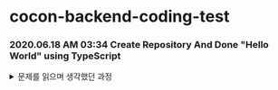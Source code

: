 # cocon-backend-coding-test

### 2020.06.18 AM 03:34 Create Repository And Done "Hello World" using TypeScript

<details>
    <summary>문제를 읽으며 생각했던 과정</summary>

# **Cocon 백엔드 개발자 테스트**

## **웹페이지 Metadata Crawler**

아래 이미지와 같이 슬랙이나 카톡 등에서 링크를 공유할 경우 링크뿐만 아니라 해당 웹페이지의 제목/설명/이미지 등이 첨부되는 것을 본 적이 있을 겁니다.

- 슬랙 예시

![https://cocon.style/pages/static/metadata-example1.png](https://cocon.style/pages/static/metadata-example1.png)

- 카톡 예시

![https://cocon.style/pages/static/metadata-example2.png](https://cocon.style/pages/static/metadata-example2.png)

이렇게 웹페이지의 메타데이타를 긁어와서 저장하는 웹서버를 구현해야 합니다.
> 메타데이터의 뜻을 다시한번 찾아보면서 [위키백과](https://ko.wikipedia.org/wiki/%EB%A9%94%ED%83%80%EB%8D%B0%EC%9D%B4%ED%84%B0)를 읽어보았고 "어떠한 목적을 가지고 만들어진 데이터"라는 정의가 눈에 띄었고 위의 예시처럼 저러한 서비스를 사용자에게 제공하기위한 목적을 가지고 메타데이터를 긁어오는 과정을 하겠구나 라고 생각했습니다. 하지만 메타데이터라는 키워드로만은 역부족이였고 '카톡 미리보기 구현'이라는 키워드로 검색했더니 [링크](https://code-study.tistory.com/41) 에서 meta 태그의 property로 `og(Open Graph):`의 형식으로 되어있는 태그의 정보들을 가져와서 링크전달시 사용자에게 링크에 해당하는 사이트의 정보를 제공해줄수 있다는것을 알았습니다. 단순히 BackEnd 코딩테스트라는 것을 넘어서 정말 이 이야기는 재미있었고 정말 이런걸 구현하는 프로그래머들이 멋있고 그들이 되고싶다는 생각을 했습니다. 또한 [링크](https://brunch.co.kr/@jiyeonsongofnt/11) 를 통해 페이스북에서 처음 만들었다는 정보를 얻게되고 웹의 세계에서 아주 높은 위상을 가지고있다는것도 알게되었습니다.

## **제공되어야 하는 API**

### **1. POST /metadata**

- 메소드: POST
- 경로: /metadata
- 요청 헤더
    - Accept: application/json
    - Content-Type: application/json
- 요청 바디: { "url": "http://..." }
- 응답: 메타데이터가 담긴 json 포맷의 데이터

예시

```
$ curl -X POST -H 'Accept: application/json' -H 'Content-Type: application/json' "http://localhost:3000/metadata" -d '{ "url": "https://visualstudio.microsoft.com/ko/vs/features/node-js" }' | jq
{
  "date": "2020-10-20T17:34:36.000Z",
  "description": "Project templates, IntelliSense, npm integration, debugging, & more. Turn Visual Studio into a powerful Node.js development environment. Download for free.",
  "image": "https://visualstudio.microsoft.com/wp-content/uploads/2018/06/vscom_vs_features_node-js_twitter.png",
  "publisher": "Visual Studio",
  "title": "Node.js Developer Tools | Visual Studio",
  "url": "https://visualstudio.microsoft.com/ko/vs/features/node-js/"
}

```

> 위의 소스코드를 보고 `curl`가 `command line 기반의 웹 요청 도구`라는 것을 알게되었고 평소에 터미널을 매우 자주 사용하는 편인데 이제 웹 요청도 터미널로 보내면 되겠구나라는 생각과 정말 터미널은 안되는게 없다는 생각이 들었습니다. `-X`옵션은 HTTP 메서드를 설정할수 있는 옵션이며 `-H`는 헤더를 보내고 `-d`는 데이터를 전달하는 옵션이다. 저 명령어를 처음에 내 터미널에서 쳐봤는데 `jq`라는 명령어를 찾을수 없다는 오류메시지를 얻었다. 혹시나 해서 `jq`를 뺐더니 ![jq제외 이미지](https://user-images.githubusercontent.com/44861205/122655765-fd971e80-d18f-11eb-84d1-854fdf92741e.png) 아래 이미지같은 결과를 얻었고 분명히 예시의 결과와 달랐다. 바로 검색을 해보니 command line용 Json 처리기로 curl의 명령행 http 처리기와 연계해서 JSON 기반의 REST API를 디버깅할때 유용한 툴이라는것을 알게되었다. [링크](https://www.lesstif.com/software-architect/jq-json-42074200.html) 에서 `jq`를 설치하고 명령어를 사용해봤는데 이번엔 예시와 비슷하게 JSON형태의 데이터를 응답받았습니다.

### **2. GET /metadatas**

- 메소드: GET
- 경로: /metadatas
- 요청 헤더
    - Accept: application/json
- 응답: 지금까지 긁어온 모든 메타데이터가 담긴 json 포맷의 데이터

예시

```
$ curl -X GET -H 'Accept: application/json' "http://localhost:3000/metadatas" | jq
[
  {
    "date": "2020-10-20T17:34:36.000Z",
    "description": "Project templates, IntelliSense, npm integration, debugging, & more. Turn Visual Studio into a powerful Node.js development environment. Download for free.",
    "image": "https://visualstudio.microsoft.com/wp-content/uploads/2018/06/vscom_vs_features_node-js_twitter.png",
    "publisher": "Visual Studio",
    "title": "Node.js Developer Tools | Visual Studio",
    "url": "https://visualstudio.microsoft.com/ko/vs/features/node-js/"
  },
  ...
]

```

## **구현 조건**

1. [Node.js](https://nodejs.org/)로 실행되어야 하고 언어는 [Typescript](https://www.typescriptlang.org/)를 사용해야 합니다.
 
> Node.js로 실행되어야한다까지는 잘 읽다가 갑자기 TypeScript를 언어로 사용해야한다는 글을 읽고 순간 얼었고 일단 계속 읽었는데 4번 구현조건에 docker를 이용해서 빌드 및 사용이 가능해야한다는 글을 읽고 또 얼었다. 하지만 제가 포트폴리오에 적었던 "저는 제가 개발자로 살아가야한다는걸 확신합니다"라는 소개글을 쓸때 장난으로 쓴것이 아니기때문에 단순한 과제라고 생각하지 않고 제가 Cocon이라는 회사에 실제 입사해 이러한 맡은바가 주어진다면 어떻게 해야할지, 어떻게 행동해야하는지를 생각하면서 할수있다는 믿음과 책임감을 가지고 과제에 임했습니다.
2. 메타데이터를 저장하는 DB는 [MongoDB](https://www.mongodb.com/) 를 사용하세요. Node.js 어플리케이션에 MongoDB의 주소가 `MONGODB_URL` 환경변수로 전달되어야 합니다.
3. 기본적인 [eslint](https://eslint.org/) /[prettier](https://prettier.io/) 설정이 되어있어야 합니다.
4. [Docker](https://www.docker.com/) 를 이용해서 빌드 및 실행이 가능해야 합니다.
5. 여기에 명시되지 않은 것은 자유롭게 외부 라이브러리 같은 것을 활용하며 최대한 호율적으로 구현해주시면 됩니다.

## **과제 제출 방식**

1. GitHub의 본인 계정에 `cocon-backend-coding-test`로 private repository를 생성하고 코드를 올립니다.
2. GitHub `cocon-backend-coding-test` repository의 [Settings] - [Manage access]에서 Collaborator로 [mint-seoul](http://github.com/mint-seoul) 계정을 추가합니다.
3. [cocon@blacktangerine.kr](mailto:cocon@blacktangerine.kr) 이메일로 GitHub `cocon-backend-coding-test` repository 링크를 제출합니다.
</details>